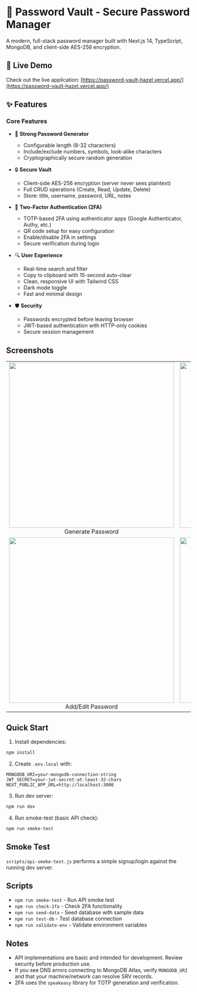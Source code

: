 # 🔐 Password Vault - Secure Password Manager

A modern, full-stack password manager built with Next.js 14, TypeScript, MongoDB, and client-side AES-256 encryption.

## 🚀 Live Demo

Check out the live application: [https://password-vault-hazel.vercel.app/](https://password-vault-hazel.vercel.app/)

## ✨ Features

### Core Features
- 🔑 **Strong Password Generator**
  - Configurable length (8-32 characters)
  - Include/exclude numbers, symbols, look-alike characters
  - Cryptographically secure random generation

- 🔒 **Secure Vault**
  - Client-side AES-256 encryption (server never sees plaintext)
  - Full CRUD operations (Create, Read, Update, Delete)
  - Store: title, username, password, URL, notes

- 🔐 **Two-Factor Authentication (2FA)**
  - TOTP-based 2FA using authenticator apps (Google Authenticator, Authy, etc.)
  - QR code setup for easy configuration
  - Enable/disable 2FA in settings
  - Secure verification during login

- 🔍 **User Experience**
  - Real-time search and filter
  - Copy to clipboard with 15-second auto-clear
  - Clean, responsive UI with Tailwind CSS
  - Dark mode toggle
  - Fast and minimal design

- 🛡️ **Security**
  - Passwords encrypted before leaving browser
  - JWT-based authentication with HTTP-only cookies
  - Secure session management

## Screenshots

<table>
  <tr>
    <td align="center">
      <a href="https://drive.google.com/file/d/1EBdT4cTp-jDOcaMPQcucIRpB4XulLAKL/view?usp=drive_link" target="_blank">
        <img src="https://drive.google.com/uc?export=view&id=1EBdT4cTp-jDOcaMPQcucIRpB4XulLAKL" width="450"/>
      </a>
      <br/> Generate Password
    </td>
    <td align="center">
      <a href="https://drive.google.com/file/d/1cPgfgkoAKJVC3iF_3CkVnHXkSBk2eBAG/view?usp=drive_link" target="_blank">
        <img src="https://drive.google.com/uc?export=view&id=1cPgfgkoAKJVC3iF_3CkVnHXkSBk2eBAG" width="450"/>
      </a>
      <br/> View Passwords
    </td>
  </tr>
  <tr>
    <td align="center">
      <a href="https://drive.google.com/file/d/1EqhblR7Lxo4hjuV8WnKJ-8rjH6oVmze5/view?usp=drive_link" target="_blank">
        <img src="https://drive.google.com/uc?export=view&id=1EqhblR7Lxo4hjuV8WnKJ-8rjH6oVmze5" width="450"/>
      </a>
      <br/> Add/Edit Password
    </td>
    <td align="center">
      <a href="https://drive.google.com/file/d/1RwtFn2omvkdzb6mhZzWr07REqmTzu8i5/view?usp=drive_link" target="_blank">
        <img src="https://drive.google.com/uc?export=view&id=1RwtFn2omvkdzb6mhZzWr07REqmTzu8i5" width="450"/>
      </a>
      <br/> Enable 2FA(TOTP)
    </td>
  </tr>
</table>


## Quick Start

1. Install dependencies:

```bash
npm install
```

2. Create `.env.local` with:

```env
MONGODB_URI=your-mongodb-connection-string
JWT_SECRET=your-jwt-secret-at-least-32-chars
NEXT_PUBLIC_APP_URL=http://localhost:3000
```

3. Run dev server:

```bash
npm run dev
```

4. Run smoke-test (basic API check):

```bash
npm run smoke-test
```

## Smoke Test

`scripts/api-smoke-test.js` performs a simple signup/login against the running dev server.

## Scripts

- `npm run smoke-test` - Run API smoke test
- `npm run check-2fa` - Check 2FA functionality
- `npm run seed-data` - Seed database with sample data
- `npm run test-db` - Test database connection
- `npm run validate-env` - Validate environment variables

## Notes

- API implementations are basic and intended for development. Review security before production use.
- If you see DNS errors connecting to MongoDB Atlas, verify `MONGODB_URI` and that your machine/network can resolve SRV records.
- 2FA uses the `speakeasy` library for TOTP generation and verification.
